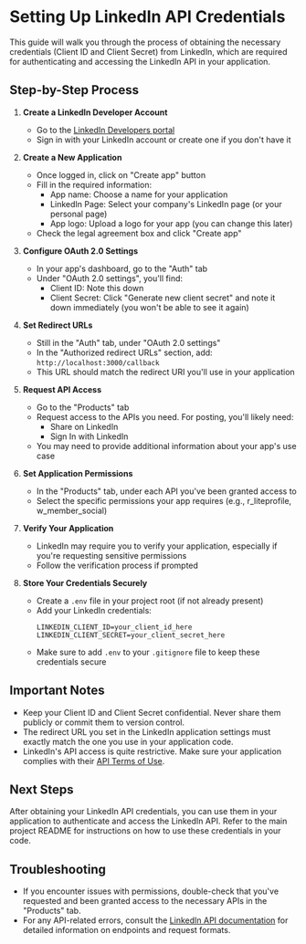 # Setting Up LinkedIn API Credentials

This guide will walk you through the process of obtaining the necessary credentials (Client ID and Client Secret) from LinkedIn, which are required for authenticating and accessing the LinkedIn API in your application.

## Step-by-Step Process

1. **Create a LinkedIn Developer Account**
   - Go to the [LinkedIn Developers portal](https://www.linkedin.com/developers/)
   - Sign in with your LinkedIn account or create one if you don't have it

2. **Create a New Application**
   - Once logged in, click on "Create app" button
   - Fill in the required information:
     - App name: Choose a name for your application
     - LinkedIn Page: Select your company's LinkedIn page (or your personal page)
     - App logo: Upload a logo for your app (you can change this later)
   - Check the legal agreement box and click "Create app"

3. **Configure OAuth 2.0 Settings**
   - In your app's dashboard, go to the "Auth" tab
   - Under "OAuth 2.0 settings", you'll find:
     - Client ID: Note this down
     - Client Secret: Click "Generate new client secret" and note it down immediately (you won't be able to see it again)

4. **Set Redirect URLs**
   - Still in the "Auth" tab, under "OAuth 2.0 settings"
   - In the "Authorized redirect URLs" section, add:
     `http://localhost:3000/callback`
   - This URL should match the redirect URI you'll use in your application

5. **Request API Access**
   - Go to the "Products" tab
   - Request access to the APIs you need. For posting, you'll likely need:
     - Share on LinkedIn
     - Sign In with LinkedIn
   - You may need to provide additional information about your app's use case

6. **Set Application Permissions**
   - In the "Products" tab, under each API you've been granted access to
   - Select the specific permissions your app requires (e.g., r_liteprofile, w_member_social)

7. **Verify Your Application**
   - LinkedIn may require you to verify your application, especially if you're requesting sensitive permissions
   - Follow the verification process if prompted

8. **Store Your Credentials Securely**
   - Create a `.env` file in your project root (if not already present)
   - Add your LinkedIn credentials:
     ```
     LINKEDIN_CLIENT_ID=your_client_id_here
     LINKEDIN_CLIENT_SECRET=your_client_secret_here
     ```
   - Make sure to add `.env` to your `.gitignore` file to keep these credentials secure

## Important Notes

- Keep your Client ID and Client Secret confidential. Never share them publicly or commit them to version control.
- The redirect URL you set in the LinkedIn application settings must exactly match the one you use in your application code.
- LinkedIn's API access is quite restrictive. Make sure your application complies with their [API Terms of Use](https://legal.linkedin.com/api-terms-of-use).

## Next Steps

After obtaining your LinkedIn API credentials, you can use them in your application to authenticate and access the LinkedIn API. Refer to the main project README for instructions on how to use these credentials in your code.

## Troubleshooting

- If you encounter issues with permissions, double-check that you've requested and been granted access to the necessary APIs in the "Products" tab.
- For any API-related errors, consult the [LinkedIn API documentation](https://docs.microsoft.com/en-us/linkedin/consumer/) for detailed information on endpoints and request formats.

